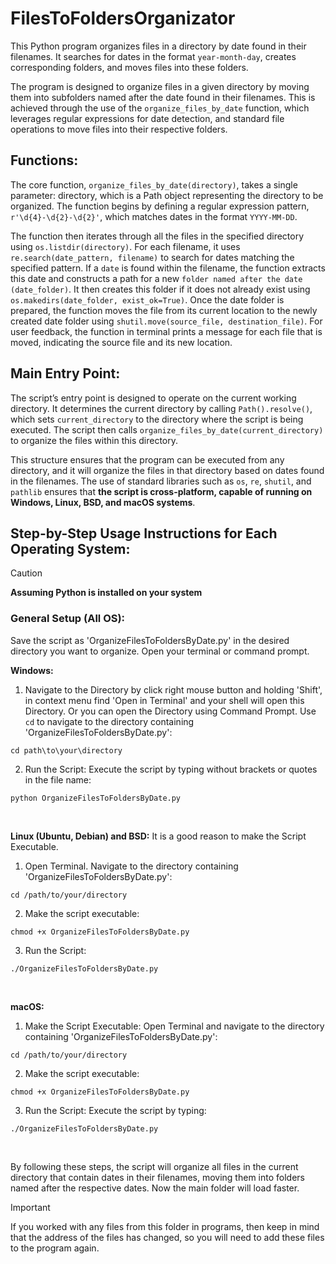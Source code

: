 # FilesToFoldersOrganizator
This Python program organizes files in a directory by date found in their filenames. It searches for dates in the format `year-month-day`,  creates corresponding folders, and moves files into these folders.

The program is designed to organize files in a given directory by moving them into subfolders named after the date found in their filenames. This is achieved through the use of the `organize_files_by_date` function, which leverages regular expressions for date detection, and standard file operations to move files into their respective folders.

## Functions:
The core function, `organize_files_by_date(directory)`, takes a single parameter: directory, which is a Path object representing the directory to be organized. The function begins by defining a regular expression pattern, `r'\d{4}-\d{2}-\d{2}'`, which matches dates in the format `YYYY-MM-DD`.

The function then iterates through all the files in the specified directory using `os.listdir(directory)`.
For each filename, it uses `re.search(date_pattern, filename)` to search for dates matching the specified pattern.
If a `date` is found within the filename, the function extracts this date and constructs a path for a new `folder named after the date (date_folder)`.
It then creates this folder if it does not already exist using `os.makedirs(date_folder, exist_ok=True)`.
Once the date folder is prepared, the function moves the file from its current location to the newly created date folder using `shutil.move(source_file, destination_file)`.
For user feedback, the function in terminal prints a message for each file that is moved, indicating the source file and its new location.

## Main Entry Point:
The script’s entry point is designed to operate on the current working directory.
It determines the current directory by calling `Path().resolve()`, which sets `current_directory` to the directory where the script is being executed. The script then calls `organize_files_by_date(current_directory)` to organize the files within this directory.

This structure ensures that the program can be executed from any directory, and it will organize the files in that directory based on dates found in the filenames. The use of standard libraries such as `os`, `re`, `shutil`, and `pathlib` ensures that **the script is cross-platform, capable of running on Windows, Linux, BSD, and macOS systems**.

## Step-by-Step Usage Instructions for Each Operating System:

> [!CAUTION]
> **Assuming Python is installed on your system**

### General Setup (All OS):
Save the script as 'OrganizeFilesToFoldersByDate.py' in the desired directory you want to organize.
Open your terminal or command prompt.
<br>

**Windows:**
1. Navigate to the Directory by click right mouse button and holding 'Shift', in context menu find 'Open in Terminal' and your shell will open this Directory.
Or you can open the Directory using Command Prompt.
Use `cd` to navigate to the directory containing 'OrganizeFilesToFoldersByDate.py':
```
cd path\to\your\directory
```
2. Run the Script:
Execute the script by typing without brackets or quotes in the file name:
```
python OrganizeFilesToFoldersByDate.py
```
<br>

**Linux (Ubuntu, Debian) and BSD:**
It is a good reason to make the Script Executable.
1. Open Terminal.
Navigate to the directory containing 'OrganizeFilesToFoldersByDate.py':
```
cd /path/to/your/directory
```
2. Make the script executable:
```
chmod +x OrganizeFilesToFoldersByDate.py
```
3. Run the Script:
```
./OrganizeFilesToFoldersByDate.py
```
<br>

**macOS:**
1. Make the Script Executable:
Open Terminal and navigate to the directory containing 'OrganizeFilesToFoldersByDate.py':
```
cd /path/to/your/directory
```
2. Make the script executable:
```
chmod +x OrganizeFilesToFoldersByDate.py
```
3. Run the Script:
Execute the script by typing:
```
./OrganizeFilesToFoldersByDate.py
```
<br>

By following these steps, the script will organize all files in the current directory that contain dates in their filenames, moving them into folders named after the respective dates.
Now the main folder will load faster.
> [!IMPORTANT]
> If you worked with any files from this folder in programs, then keep in mind that the address of the files has changed, so you will need to add these files to the program again.
